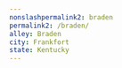 ```yaml
---
﻿nonslashpermalink2: braden
permalink2: /braden/
alley: Braden
city: Frankfort
state: Kentucky
---
```

